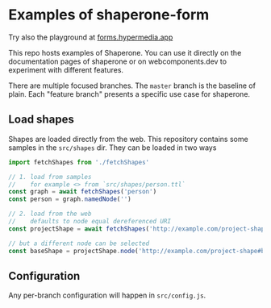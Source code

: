 # Examples of shaperone-form

Try also the playground at [forms.hypermedia.app](https://forms.hypermedia.app/playground)

This repo hosts examples of Shaperone. You can use it directly on the documentation pages of shaperone or on webcomponents.dev to experiment with different features.

There are multiple focused branches. The `master` branch is the baseline of plain. Each "feature branch" presents a specific use case for shaperone.

## Load shapes

Shapes are loaded directly from the web. This repository contains some samples in the `src/shapes` dir. They can be loaded in two ways

```javascript
import fetchShapes from './fetchShapes'

// 1. load from samples
//    for example <> from `src/shapes/person.ttl`
const graph = await fetchShapes('person')
const person = graph.namedNode('')

// 2. load from the web
//    defaults to node equal dereferenced URI 
const projectShape = await fetchShapes('http://example.com/project-shape')

// but a different node can be selected
const baseShape = projectShape.node('http://example.com/project-shape#base-shape')
```

## Configuration

Any per-branch configuration will happen in `src/config.js`.
